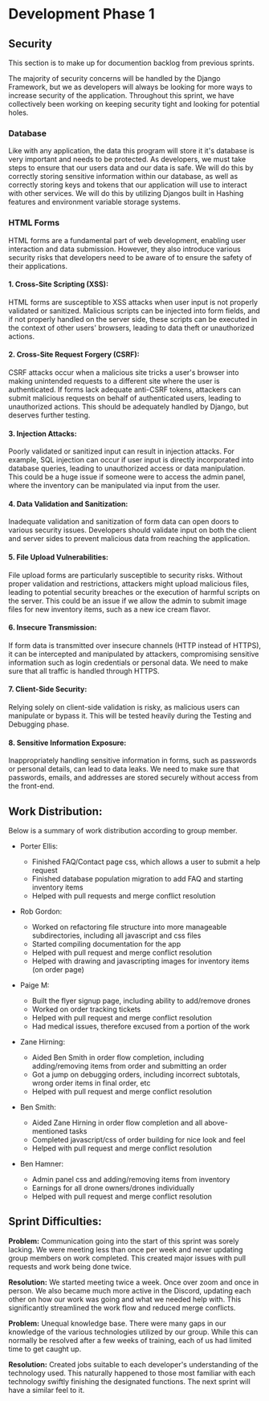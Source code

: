 # Development Phase 1

## Security
This section is to make up for documention backlog from previous sprints.

The majority of security concerns will be handled by the Django Framework, but we as developers will 
always be looking for more ways to increase security of the application. Throughout this sprint, we have collectively
been working on keeping security tight and looking for potential holes.

### Database
Like with any application, the data this program will store it it's database is very important and needs to be protected.
As developers, we must take steps to ensure that our users data and our data is safe.
We will do this by correctly storing sensitive information within our database, 
as well as correctly storing keys and tokens that our application will use to interact with other services. 
We will do this by utilizing Djangos built in Hashing features and environment variable storage systems. 

### HTML Forms
HTML forms are a fundamental part of web development, enabling user interaction and data submission. 
However, they also introduce various security risks that developers need to be aware of to ensure the safety of their applications.

#### 1. **Cross-Site Scripting (XSS):**

   HTML forms are susceptible to XSS attacks when user input is not properly validated or sanitized. 
   Malicious scripts can be injected into form fields, and if not properly handled on the server side, 
   these scripts can be executed in the context of other users' browsers, leading to data theft or unauthorized actions.

#### 2. **Cross-Site Request Forgery (CSRF):**

   CSRF attacks occur when a malicious site tricks a user's browser into making unintended requests to a different site where the user is authenticated.
   If forms lack adequate anti-CSRF tokens, attackers can submit malicious requests on behalf of authenticated users, leading to unauthorized actions.
   This should be adequately handled by Django, but deserves further testing. 

#### 3. **Injection Attacks:**

   Poorly validated or sanitized input can result in injection attacks. 
   For example, SQL injection can occur if user input is directly incorporated into database queries, leading to unauthorized access or data manipulation.
   This could be a huge issue if someone were to access the admin panel, where the inventory can be manipulated via input from the user. 

#### 4. **Data Validation and Sanitization:**

   Inadequate validation and sanitization of form data can open doors to various security issues. 
   Developers should validate input on both the client and server sides to prevent malicious data from reaching the application.

#### 5. **File Upload Vulnerabilities:**

   File upload forms are particularly susceptible to security risks. Without proper validation and restrictions,
   attackers might upload malicious files, leading to potential security breaches or the execution of harmful scripts on the server.
   This could be an issue if we allow the admin to submit image files for new inventory items, such as a new ice cream flavor. 

#### 6. **Insecure Transmission:**

   If form data is transmitted over insecure channels (HTTP instead of HTTPS), it can be intercepted and manipulated by attackers, 
   compromising sensitive information such as login credentials or personal data. We need to make sure that all traffic is handled
   through HTTPS.

#### 7. **Client-Side Security:**

   Relying solely on client-side validation is risky, as malicious users can manipulate or bypass it. 
   This will be tested heavily during the Testing and Debugging phase. 

#### 8. **Sensitive Information Exposure:**

   Inappropriately handling sensitive information in forms, such as passwords or personal details, can lead to data leaks. 
   We need to make sure that passwords, emails, and addresses are stored securely without access from the front-end.

## Work Distribution:
Below is a summary of work distribution according to group member. 

* Porter Ellis:
  - Finished FAQ/Contact page css, which allows a user to submit a help request
  - Finished database population migration to add FAQ and starting inventory items
  - Helped with pull requests and merge conflict resolution
  
* Rob Gordon:
  - Worked on refactoring file structure into more manageable subdirectories, including all javascript and css files
  - Started compiling documentation for the app
  - Helped with pull request and merge conflict resolution
  - Helped with drawing and javascripting images for inventory items (on order page)
  
* Paige M:
  - Built the flyer signup page, including ability to add/remove drones
  - Worked on order tracking tickets 
  - Helped with pull request and merge conflict resolution
  - Had medical issues, therefore excused from a portion of the work
  
* Zane Hirning:
  - Aided Ben Smith in order flow completion, including adding/removing items from order and submitting an order
  - Got a jump on debugging orders, including incorrect subtotals, wrong order items in final order, etc 
  - Helped with pull request and merge conflict resolution
  
* Ben Smith:
  - Aided Zane Hirning in order flow completion and all above-mentioned tasks
  - Completed javascript/css of order building for nice look and feel
  - Helped with pull request and merge conflict resolution

* Ben Hamner:
  - Admin panel css and adding/removing items from inventory
  - Earnings for all drone owners/drones individually
  - Helped with pull request and merge conflict resolution


## Sprint Difficulties:
**Problem:** 
Communication going into the start of this sprint was sorely lacking.  We were meeting less than once
per week and never updating group members on work completed. This created major issues with pull requests and work 
being done twice.

**Resolution:** 
We started meeting twice a week. Once over zoom and once in person. We also became much more active 
in the Discord, updating each other on how our work was going and what we needed help with. This significantly 
streamlined the work flow and reduced merge conflicts.  

**Problem:**
Unequal knowledge base. There were many gaps in our knowledge of the various technologies utilized by our group.
While this can normally be resolved after a few weeks of training, each of us had limited time to get caught up.

**Resolution:**
Created jobs suitable to each developer's understanding of the technology used. This naturally happened to those most familiar
with each technology swiftly finishing the designated functions. The next sprint will have a similar feel to it.

